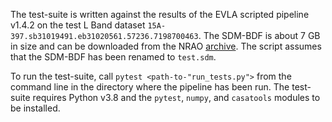 The test-suite is written against the results of the EVLA scripted pipeline
v1.4.2 on the test L Band dataset
`15A-397.sb31019491.eb31020561.57236.7198700463`. The SDM-BDF is about 7 GB in
size and can be downloaded from the NRAO [archive](https://data.nrao.edu). The
script assumes that the SDM-BDF has been renamed to `test.sdm`.

To run the test-suite, call `pytest <path-to-"run_tests.py">` from the command
line in the directory where the pipeline has been run. The test-suite requires
Python v3.8 and the `pytest`, `numpy`, and `casatools` modules to be installed.
